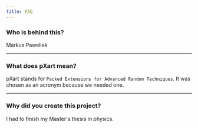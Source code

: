 ```yaml
---
title: FAQ
---
```


### Who is behind this?
Markus Pawellek

<hr>

### What does pXart mean?
pXart stands for `Packed Extensions for Advanced Random Techniques`.
It was chosen as an acronym because we needed one.

<hr>

### Why did you create this project?
I had to finish my Master's thesis in physics.